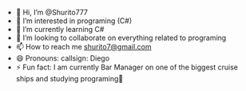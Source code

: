- 👋 Hi, I’m @Shurito777
- 👀 I’m interested in programing (C#)
- 🌱 I’m currently learning C#
- 💞️ I’m looking to collaborate on everything related to programing
- 📫 How to reach me shurito7@gmail.com
- 😄 Pronouns: callsign: Diego
- ⚡ Fun fact: I am currently Bar Manager on one of the biggest cruise ships and studying programing🤣

<!---
Shurito777/Shurito777 is a ✨ special ✨ repository because its `README.md` (this file) appears on your GitHub profile.
You can click the Preview link to take a look at your changes.
--->
